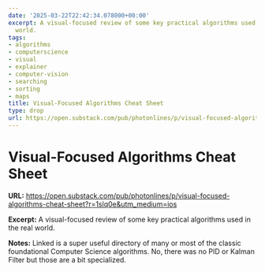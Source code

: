 ```yaml
---
date: '2025-03-22T22:42:34.078000+00:00'
excerpt: A visual-focused review of some key practical algorithms used in the real
  world.
tags:
- algorithms
- computerscience
- visual
- explainer
- computer-vision
- searching
- sorting
- maps
title: Visual-Focused Algorithms Cheat Sheet
type: drop
url: https://open.substack.com/pub/photonlines/p/visual-focused-algorithms-cheat-sheet?r=1slq0e&utm_medium=ios
---
```


# Visual-Focused Algorithms Cheat Sheet

**URL:** https://open.substack.com/pub/photonlines/p/visual-focused-algorithms-cheat-sheet?r=1slq0e&utm_medium=ios

**Excerpt:** A visual-focused review of some key practical algorithms used in the real world.

**Notes:**
Linked is a super useful directory of many or most of the classic foundational Computer Science algorithms. No, there was no PID or Kalman Filter but those are a bit specialized. 
